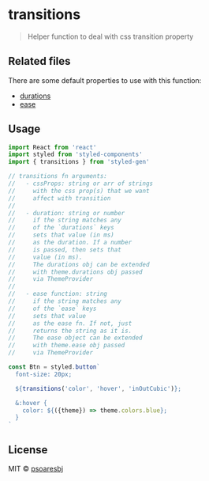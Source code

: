 # transitions

> Helper function to deal with css transition property

## Related files

There are some default properties to use with this function:

- [durations](durations.js)
- [ease](ease.js)

## Usage

```jsx
import React from 'react'
import styled from 'styled-components'
import { transitions } from 'styled-gen'

// transitions fn arguments:
//   - cssProps: string or arr of strings
//     with the css prop(s) that we want
//     affect with transition
//
//   - duration: string or number
//     if the string matches any
//     of the `durations` keys
//     sets that value (in ms)
//     as the duration. If a number
//     is passed, then sets that
//     value (in ms).
//     The durations obj can be extended
//     with theme.durations obj passed
//     via ThemeProvider
//
//   - ease function: string
//     if the string matches any
//     of the `ease` keys
//     sets that value
//     as the ease fn. If not, just
//     returns the string as it is.
//     The ease object can be extended
//     with theme.ease obj passed
//     via ThemeProvider

const Btn = styled.button`
  font-size: 20px;

  ${transitions('color', 'hover', 'inOutCubic')};

  &:hover {
    color: ${({theme}) => theme.colors.blue};
  }
`
```

## License

MIT © [psoaresbj](https://github.com/psoaresbj)